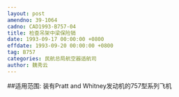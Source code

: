 ```yaml
---
layout: post
amendno: 39-1064
cadno: CAD1993-B757-04
title: 检查吊架中梁保险销
date: 1993-09-17 00:00:00 +0800
effdate: 1993-09-20 00:00:00 +0800
tag: B757
categories: 民航总局航空器适航司
author: 魏秀云
---
```


##适用范围:
装有Pratt and Whitney发动机的757型系列飞机

